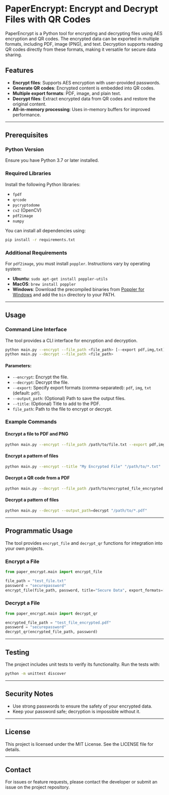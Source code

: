 # PaperEncrypt: Encrypt and Decrypt Files with QR Codes

PaperEncrypt is a Python tool for encrypting and decrypting files using AES encryption and QR codes. The encrypted data can be exported in multiple formats, including PDF, image (PNG), and text. Decryption supports reading QR codes directly from these formats, making it versatile for secure data sharing.

## Features
- **Encrypt files**: Supports AES encryption with user-provided passwords.
- **Generate QR codes**: Encrypted content is embedded into QR codes.
- **Multiple export formats**: PDF, image, and plain text.
- **Decrypt files**: Extract encrypted data from QR codes and restore the original content.
- **All-in-memory processing**: Uses in-memory buffers for improved performance.

---

## Prerequisites

### Python Version
Ensure you have Python 3.7 or later installed.

### Required Libraries
Install the following Python libraries:
- `fpdf`
- `qrcode`
- `pycryptodome`
- `cv2` (OpenCV)
- `pdf2image`
- `numpy`

You can install all dependencies using:
```bash
pip install -r requirements.txt
```

### Additional Requirements
For `pdf2image`, you must install `poppler`. Instructions vary by operating system:
- **Ubuntu**: `sudo apt-get install poppler-utils`
- **MacOS**: `brew install poppler`
- **Windows**: Download the precompiled binaries from [Poppler for Windows](https://github.com/oschwartz10612/poppler-windows/releases) and add the `bin` directory to your PATH.
---

## Usage

### Command Line Interface
The tool provides a CLI interface for encryption and decryption.

```bash
python main.py --encrypt --file_path <file_path> [--export pdf,img,txt] [--title <title>]
python main.py --decrypt --file_path <file_path>
```

#### Parameters:
- `--encrypt`: Encrypt the file.
- `--decrypt`: Decrypt the file.
- `--export`: Specify export formats (comma-separated): `pdf`, `img`, `txt` (default: `pdf`).
- `--output_path`: (Optional) Path to save the output files.
- `--title`: (Optional) Title to add to the PDF.
- `file_path`: Path to the file to encrypt or decrypt.

### Example Commands

#### Encrypt a file to PDF and PNG
```bash
python main.py --encrypt --file_path /path/to/file.txt --export pdf,img --title "My Encrypted File"
```

#### Encrypt a pattern of files
```bash
python main.py --encrypt --title "My Encrypted File" "/path/to/*.txt"
```

#### Decrypt a QR code from a PDF
```bash
python main.py --decrypt --file_path /path/to/encrypted_file_encrypted.pdf
```

#### Decrypt a pattern of files
```bash
python main.py --decrypt --output_path=decrypt "/path/to/*.pdf"
```

---

## Programmatic Usage
The tool provides `encrypt_file` and `decrypt_qr` functions for integration into your own projects.

### Encrypt a File
```python
from paper_encrypt.main import encrypt_file

file_path = "test_file.txt"
password = "securepassword"
encrypt_file(file_path, password, title="Secure Data", export_formats=['pdf', 'img'])
```

### Decrypt a File
```python
from paper_encrypt.main import decrypt_qr

encrypted_file_path = "test_file_encrypted.pdf"
password = "securepassword"
decrypt_qr(encrypted_file_path, password)
```

---

## Testing
The project includes unit tests to verify its functionality. Run the tests with:
```bash
python -m unittest discover
```

---

## Security Notes
- Use strong passwords to ensure the safety of your encrypted data.
- Keep your password safe; decryption is impossible without it.

---

## License
This project is licensed under the MIT License. See the LICENSE file for details.

---

## Contact
For issues or feature requests, please contact the developer or submit an issue on the project repository.

